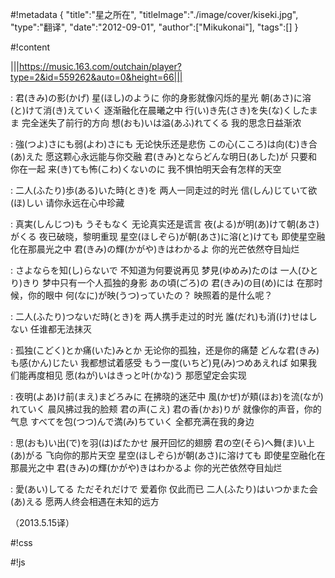 #!metadata
{
    "title":"星之所在",
    "titleImage":"./image/cover/kiseki.jpg",
    "type":"翻译",
    "date":"2012-09-01",
    "author":["Mikukonai"],
    "tags":[]
}

#!content

|||https://music.163.com/outchain/player?type=2&id=559262&auto=0&height=66|||

: 君(きみ)の影(かげ) 星(ほし)のように
你的身影就像闪烁的星光
朝(あさ)に溶(と)けて消(き)えていく
逐渐融化在晨曦之中
行(い)き先(さき)を失(な)くしたまま
完全迷失了前行的方向
想(おも)いは溢(あふ)れてくる
我的思念日益渐浓

: 強(つよ)さにも弱(よわ)さにも
无论快乐还是悲伤
この心(こころ)は向(む)き合(あ)えた
愿这颗心永远能与你交融 
君(きみ)とならどんな明日(あした)が
只要和你在一起
来(き)ても怖(こわ)くないのに
我不惧怕明天会有怎样的天空

: 二人(ふたり)歩(ある)いた時(とき)を
两人一同走过的时光
信(しん)じていて欲(ほ)しい
请你永远在心中珍藏 

: 真実(しんじつ)も うそもなく
无论真实还是谎言
夜(よる)が明(あ)けて朝(あさ)がくる
夜已破晓，黎明重现
星空(ほしぞら)が朝(あさ)に溶(と)けても
即使星空融化在那晨光之中
君(きみ)の輝(かがや)きはわかるよ
你的光芒依然夺目灿烂

: さよならを知(し)らないで
不知道为何要说再见
梦見(ゆめみ)たのは 一人(ひとり)きり
梦中只有一个人孤独的身影
あの頃(ごろ)の 君(きみ)の目(め)には
在那时候，你的眼中
何(なに)が映(うつ)っていたの？
映照着的是什么呢？ 

: 二人(ふたり)つないだ時(とき)を
两人携手走过的时光
誰(だれ)も消(け)せはしない 
任谁都无法抹灭

: 孤独(こどく)とか痛(いた)みとか
无论你的孤独，还是你的痛楚
どんな君(きみ)も感(かん)じたい
我都想试着感受
もう一度(いちど)見(み)つめあえれば
如果我们能再度相见
愿(ねが)いはきっと叶(かな)う
那愿望定会实现 

: 夜明(よあ)け前(まえ)まどろみに
在拂晓的迷茫中
風(かぜ)が頬(ほお)を流(なが)れていく
晨风拂过我的脸颊
君の声(こえ) 君の香(かお)りが
就像你的声音，你的气息
すべてを包(つつ)んで満(み)ちていく
全都充满在我的身边 

: 思(おも)い出(で)を羽(は)ばたかせ
展开回忆的翅膀
君の空(そら)へ舞(ま)い上(あ)がる
飞向你的那片天空
星空(ほしぞら)が朝(あさ)に溶けても
即使星空融化在那晨光之中
君(きみ)の輝(かがや)きはわかるよ
你的光芒依然夺目灿烂

: 愛(あい)してる ただそれだけで
爱着你 仅此而已
二人(ふたり)はいつかまた会(あ)える
愿两人终会相遇在未知的远方

（2013.5.15译）

#!css

#!js
